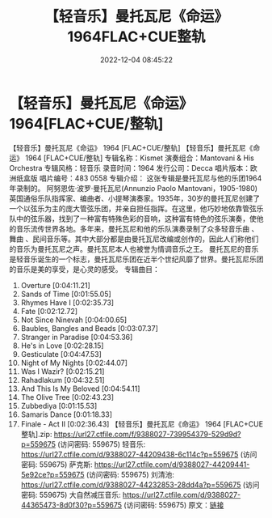 ﻿---
title: 【轻音乐】曼托瓦尼《命运》1964FLAC+CUE整轨
date: 2022-12-04 08:45:22
categories: 古典音乐、新世纪、纯音雅乐
tags: 纯音雅乐
---
# 【轻音乐】曼托瓦尼《命运》1964[FLAC+CUE/整轨]

【轻音乐】曼托瓦尼《命运》 1964 [FLAC+CUE/整轨]
【轻音乐】曼托瓦尼《命运》 1964 [FLAC+CUE/整轨]
专辑名称：Kismet
演奏组合：Mantovani & His Orchestra
专辑风格：轻音乐
录音时间：1964
发行公司：Decca
唱片版本：欧洲纸盒版
唱片编号：483 0558
专辑介绍：
这张专辑是曼托瓦尼与他的乐团1964年录制的。
阿努恩佐·波罗·曼托瓦尼(Annunzio Paolo
Mantovani，1905-1980)英国通俗乐队指挥家、编曲者、小提琴演奏家。1935年，30岁的曼托瓦尼创建了一个以弦乐为主的庞大管弦乐团，并亲自担任指挥。在这里，他巧妙地依靠管弦乐队中的弦乐器，找到了一种富有特殊色彩的音响，这种富有特色的弦乐演奏，使他的音乐流传世界各地。多年来，曼托瓦尼和他的乐队演奏录制了众多轻音乐曲
、舞曲
、民间音乐等。其中大部分都是由曼托瓦尼改编或创作的，因此人们称他们的音乐为曼托瓦尼之声。曼托瓦尼本人也被誉为情调音乐之王。
曼托瓦尼的音乐是轻音乐诞生的一个标志，曼托瓦尼乐团在近半个世纪风靡了世界。曼托瓦尼乐团的音乐是美的享受，是心灵的感受。
专辑曲目：
01. Overture [0:04:11.21]
02. Sands of Time [0:01:55.05]
03. Rhymes Have I [0:02:35.73]
04. Fate [0:02:12.72]
05. Not Since Ninevah [0:04:00.65]
06. Baubles, Bangles and Beads [0:03:07.37]
07. Stranger in Paradise [0:04:53.36]
08. He's in Love [0:02:28.15]
09. Gesticulate [0:04:47.53]
10. Night of My Nights [0:02:44.07]
11. Was I Wazir? [0:02:15.21]
12. Rahadlakum [0:04:32.51]
13. And This Is My Beloved [0:04:54.11]
14. The Olive Tree [0:02:43.23]
15. Zubbediya [0:01:15.53]
16. Samaris Dance [0:01:18.33]
17. Finale - Act II [0:02:36.43]
【轻音乐】曼托瓦尼《命运》 1964 [FLAC+CUE整轨].zip: https://url27.ctfile.com/f/9388027-739954379-529d9d?p=559675
(访问密码: 559675)
轻音乐: https://url27.ctfile.com/d/9388027-44209438-6c114c?p=559675
(访问密码: 559675)
萨克斯: https://url27.ctfile.com/d/9388027-44209441-5e92ce?p=559675
(访问密码: 559675)
刘清池: https://url27.ctfile.com/d/9388027-44232853-28dd4a?p=559675
(访问密码: 559675)
大自然减压音乐: https://url27.ctfile.com/d/9388027-44365473-8d0f30?p=559675
(访问密码: 559675)
原文：[链接](https://blog.sina.com.cn/s/blog_1647c7e76010310fl.html)